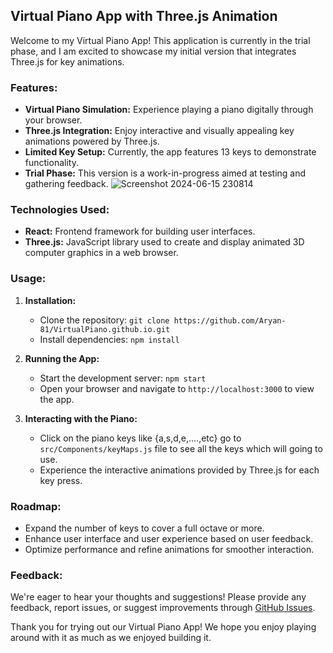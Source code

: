 ## Virtual Piano App with Three.js Animation

Welcome to my Virtual Piano App! This application is currently in the trial phase, and I am excited to showcase my initial version that integrates Three.js for key animations.

### Features:
- **Virtual Piano Simulation:** Experience playing a piano digitally through your browser.
- **Three.js Integration:** Enjoy interactive and visually appealing key animations powered by Three.js.
- **Limited Key Setup:** Currently, the app features 13 keys to demonstrate functionality.
- **Trial Phase:** This version is a work-in-progress aimed at testing and gathering feedback.
   ![Screenshot 2024-06-15 230814](https://github.com/Aryan-81/VirtualPiano.github.io/assets/131597580/5d211d0e-e8de-4f77-af82-12170686b7b8)
### Technologies Used:
- **React:** Frontend framework for building user interfaces.
- **Three.js:** JavaScript library used to create and display animated 3D computer graphics in a web browser.

### Usage:
1. **Installation:**
   - Clone the repository: `git clone https://github.com/Aryan-81/VirtualPiano.github.io.git`
   - Install dependencies: `npm install`

2. **Running the App:**
   - Start the development server: `npm start`
   - Open your browser and navigate to `http://localhost:3000` to view the app.

3. **Interacting with the Piano:**
   - Click on the piano keys like {a,s,d,e,....,etc} go to `src/Components/keyMaps.js` file to see all the keys which will going to use.
   - Experience the interactive animations provided by Three.js for each key press.

### Roadmap:
- Expand the number of keys to cover a full octave or more.
- Enhance user interface and user experience based on user feedback.
- Optimize performance and refine animations for smoother interaction.

### Feedback:
We're eager to hear your thoughts and suggestions! Please provide any feedback, report issues, or suggest improvements through [GitHub Issues](https://github.com/yourusername/your-repository/issues).


<!-- #### Hosting:
This app is hosted on GitHub. You can access it at [GitHub Pages](). -->

Thank you for trying out our Virtual Piano App! We hope you enjoy playing around with it as much as we enjoyed building it.










